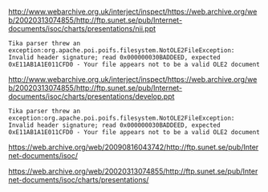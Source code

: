 

http://www.webarchive.org.uk/interject/inspect/https://web.archive.org/web/20020313074855/http://ftp.sunet.se/pub/Internet-documents/isoc/charts/presentations/nii.ppt

    Tika parser threw an exception:org.apache.poi.poifs.filesystem.NotOLE2FileException: Invalid header signature; read 0x000000030BADDEED, expected 0xE11AB1A1E011CFD0 - Your file appears not to be a valid OLE2 document

http://www.webarchive.org.uk/interject/inspect/https://web.archive.org/web/20020313074855/http://ftp.sunet.se/pub/Internet-documents/isoc/charts/presentations/develop.ppt

    Tika parser threw an exception:org.apache.poi.poifs.filesystem.NotOLE2FileException: Invalid header signature; read 0x000000030BADDEED, expected 0xE11AB1A1E011CFD0 - Your file appears not to be a valid OLE2 document

https://web.archive.org/web/20090816043742/http://ftp.sunet.se/pub/Internet-documents/isoc/

https://web.archive.org/web/20020313074855/http://ftp.sunet.se/pub/Internet-documents/isoc/charts/presentations/

